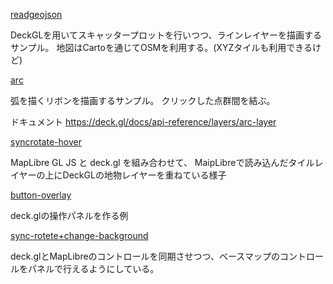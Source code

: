 
[readgeojson](./readgeojson)

DeckGLを用いてスキャッタープロットを行いつつ、ラインレイヤーを描画するサンプル。
地図はCartoを通じてOSMを利用する。(XYZタイルも利用できるけど)



[arc](./arc)


弧を描くリボンを描画するサンプル。
クリックした点群間を結ぶ。


ドキュメント
https://deck.gl/docs/api-reference/layers/arc-layer


[syncrotate-hover](./syncrotate-hover)

MapLibre GL JS と deck.gl を組み合わせて、
MaipLibreで読み込んだタイルレイヤーの上にDeckGLの地物レイヤーを重ねている様子



[button-overlay](./button-overlay)

deck.glの操作パネルを作る例


[sync-rotete+change-background](./sync-rotate+change-background)

deck.glとMapLibreのコントロールを同期させつつ、ベースマップのコントロールをパネルで行えるようにしている。